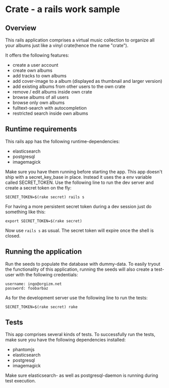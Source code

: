 # Crate - a rails work sample

## Overview

This rails application comprises a virtual music collection to organize 
all your albums just like a vinyl crate(hence the name "crate").

It offers the following features:

* create a user account
* create own albums
* add tracks to own albums
* add cover-image to a album (displayed as thumbnail and larger version)
* add existing albums from other users to the own crate
* remove / edit albums inside own crate
* browse albums of all users
* browse only own albums
* fulltext-search with autocompletion
* restricted search inside own albums

## Runtime requirements

This rails app has the following runtime-dependencies:

* elasticsearch
* postgresql
* imagemagick

Make sure you have them running before starting the app.
This app doesn't ship with a secret_key_base in place.
Instead it uses the a env variable called SECRET_TOKEN.
Use the following line to run the dev server and create 
a secret token on the fly:

    SECRET_TOKEN=$(rake secret) rails s

For having a more persistent secret token during a dev session
just do something like this:

    export SECRET_TOKEN=$(rake secret)

Now use `rails s` as usual. The secret token will expire once the
shell is closed.

## Running the application

Run the seeds to populate the database with dummy-data. To easily
tryout the functionality of this application, running the seeds
will also create a test-user with the following credentials:

    username: ingo@orgizm.net
    password: foobarbaz

As for the development server use the following line to run the tests:

    SECRET_TOKEN=$(rake secret) rake

## Tests

This app comprises several kinds of tests. To successfully run
the tests, make sure you have the following dependencies installed:

* phantomjs
* elasticsearch
* postgresql
* imagemagick

Make sure elasticsearch- as well as postgresql-daemon is running
during test execution.

